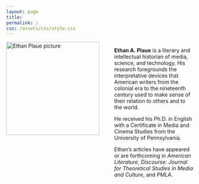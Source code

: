 ```yaml
---
layout: page
title:
permalink: /
css: /assets/css/style.css
---
```

<div style="display: flex; align-items: left;">
  <div style="flex-shrink: 0;">
    <img src="{{ site.baseurl }}/assets/images/ethan_pic.png" alt="Ethan Plaue picture" style="width: 250px; margin-right: 40px;" />
  </div>
  
  <div>
    <p><strong>Ethan A. Plaue</strong> is a literary and intellectual historian of media, science, and technology. His research foregrounds the interpretative devices that American writers from the colonial era to the nineteenth century used to make sense of their relation to others and to the world.</p>
    <p>He received his Ph.D. in English with a Certificate in Media and Cinema Studies from the University of Pennsylvania.</p>
    <p>Ethan’s articles have appeared or are forthcoming in <em>American Literature</em>, <em>Discourse: Journal for Theoretical Studies in Media and Culture</em>, and <em>PMLA</em>.</p>
  </div>
</div>
